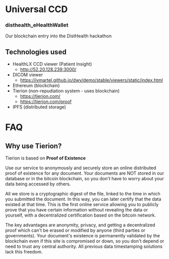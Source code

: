 # Universal CCD
### disthealth_eHealthWallet

Our blockchain entry into the DistHealth hackathon

## Technologies used

* HealthLX CCD viewer (Patient Insight)
	* <http://52.20.128.239:3000/>
* DICOM viewer
	* <https://ivmartel.github.io/dwv/demo/stable/viewers/static/index.html>
* Ethereum (blockchain)
* Tierion (non-repudiation system  - uses blockchain)
	* <https://tierion.com/>
	* <https://tierion.com/proof>
* IPFS (distributed storage)

# FAQ

## Why use Tierion?

Tierion is based on **Proof of Existence**

Use our service to anonymously and securely store an online distributed proof of existence for any document. Your documents are NOT stored in our database or in the bitcoin blockchain, so you don't have to worry about your data being accessed by others.

All we store is a cryptographic digest of the file, linked to the time in which you submitted the document. In this way, you can later certify that the data existed at that time. This is the first online service allowing you to publicly prove that you have certain information without revealing the data or yourself, with a decentralized certification based on the bitcoin network.

The key advantages are anonymity, privacy, and getting a decentralized proof which can't be erased or modified by anyone (third parties or governments). Your document's existence is permanently validated by the blockchain even if this site is compromised or down, so you don't depend or need to trust any central authority. All previous data timestamping solutions lack this freedom.

